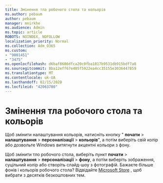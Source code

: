 ```yaml
---
title: Змінення тла робочого стола та кольорів
ms.author: pebaum
author: pebaum
manager: mnirkhe
ms.audience: Admin
ms.topic: article
ROBOTS: NOINDEX, NOFOLLOW
localization_priority: Normal
ms.collection: Adm_O365
ms.custom:
- "9001451"
- "3475"
ms.openlocfilehash: d6baf8606dfca20c0fba1817b9531db915bdf7a8
ms.sourcegitcommit: 8ba12eff67e405f5922ea4cc35155e3036447859
ms.translationtype: MT
ms.contentlocale: uk-UA
ms.lasthandoff: 02/15/2020
ms.locfileid: "42063780"
---
```

# <a name="change-your-desktop-background-and-colors"></a>Змінення тла робочого стола та кольорів

Щоб змінити налаштування кольорів, натисніть кнопку " **почати** > **налаштування** > **персоналізації** > **кольорів**", а потім виберіть свій колір або дозвольте Windows витягнути акцентні кольори з фону.

Щоб змінити тло робочого стола, виберіть пункт **почати** > **налаштування** > **персоналізації** > **фону**, а потім виберіть зображення, суцільний колір або створіть слайд-шоу з фотографій. Бажаєте більше фонів і кольорів робочого стола? Відвідайте [Microsoft Store](https://www.microsoft.com/en-us/store/collections/windowsthemes) , щоб вибрати з десятків безкоштовних тем.
